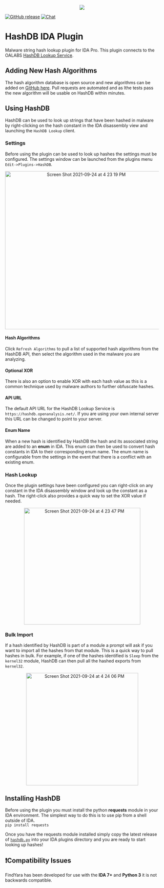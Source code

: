 <p align="center">
<img src="https://user-images.githubusercontent.com/5906222/134734091-5640ba7e-ac08-423e-8e7d-983ffc044a18.gif">
</p>

[![GitHub release](https://img.shields.io/github/v/release/oalabs/hashdb-ida.svg)](https://github.com/OALabs/hashdb-ida/releases) [![Chat](https://img.shields.io/badge/chat-Discord-blueviolet)](https://discord.gg/cw4U3WHvpn) 

# HashDB IDA Plugin
Malware string hash lookup plugin for IDA Pro. This plugin connects to the OALABS [HashDB Lookup Service](https://hashdb.openanalysis.net). 

## Adding New Hash Algorithms
The hash algorithm database is open source and new algorithms can be added on [GitHub here](https://github.com/OALabs/hashdb). Pull requests are automated and as lthe tests pass the new algorithm will be usable on HashDB within minutes.

## Using HashDB
HashDB can be used to look up strings that have been hashed in malware by right-clicking on the hash constant in the IDA disassembly view and launching the `HashDB Lookup` client. 

### Settings
Before using the plugin can be used to look up hashes the settings must be configured. The settings window can be launched from the plugins menu `Edit->Plugins->HashDB`.

<p align="center">
<img width="516" alt="Screen Shot 2021-09-24 at 4 23 19 PM" src="https://user-images.githubusercontent.com/5906222/134735719-3c08b87f-313e-4805-aae1-3e440da9ddc2.png">
 </p>

#### Hash Algorithms
Click `Refresh Algorithms` to pull a list of supported hash algorithms from the HashDB API, then select the algorithm used in the malware you are analyzing. 

#### Optional XOR
There is also an option to enable XOR with each hash value as this is a common technique used by malware authors to further obfuscate hashes.

#### API URL
The default API URL for the HashDB Lookup Service is `https://hashdb.openanalysis.net/`. If you are using your own internal server this URL can be changed to point to your server.

#### Enum Name
When a new hash is identified by HashDB the hash and its associated string are added to an **enum** in IDA. This enum can then be used to convert hash constants in IDA to their corresponding enum name. The enum name is configurable from the settings in the event that there is a conflict with an existing enum.

### Hash Lookup
Once the plugin settings have been configured you can right-click on any constant in the IDA disassembly window and look up the constant as a hash. The right-click also provides a quick way to set the XOR value if needed.

<p align="center">
<img width="381" alt="Screen Shot 2021-09-24 at 4 23 47 PM" src="https://user-images.githubusercontent.com/5906222/134736795-649c6845-ece6-4a46-903e-cf7c0efa3324.png">
 </p>

### Bulk Import
If a hash identified by HashDB is part of a module a prompt will ask if you want to import all the hashes from that module. This is a quick way to pull hashes in bulk. For example, if one of the hashes identified is `Sleep` from the `kernel32` module, HashDB can then pull all the hashed exports from `kernel32`.

<p align="center">
<img width="367" alt="Screen Shot 2021-09-24 at 4 24 06 PM" src="https://user-images.githubusercontent.com/5906222/134738243-b4a6b8f2-2784-4a8a-9393-e7b676655249.png">
</p>


## Installing HashDB 
Before using the plugin you must install the python **requests** module in your IDA environment. The simplest way to do this is to use pip from a shell outside of IDA.  
`pip install requests`

Once you have the requests module installed simply copy the latest release of [`hashdb.py`](https://github.com/OALabs/hashdb-ida/releases) into your IDA plugins directory and you are ready to start looking up hashes!


## ❗Compatibility Issues
FindYara has been developed for use with the __IDA 7+__ and __Python 3__ it is not backwards compatible. 

